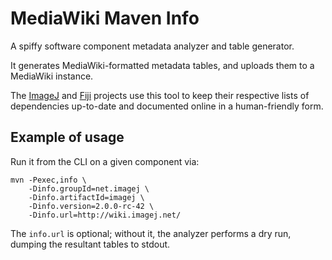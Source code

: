 # MediaWiki Maven Info #

A spiffy software component metadata analyzer and table generator.

It generates MediaWiki-formatted metadata tables, and uploads them to a
MediaWiki instance.

The [ImageJ](http://imagej.net/) and [Fiji](http://fiji.sc/) projects use this
tool to keep their respective lists of dependencies up-to-date and documented
online in a human-friendly form.

## Example of usage ##

Run it from the CLI on a given component via:

    mvn -Pexec,info \
        -Dinfo.groupId=net.imagej \
        -Dinfo.artifactId=imagej \
        -Dinfo.version=2.0.0-rc-42 \
        -Dinfo.url=http://wiki.imagej.net/

The `info.url` is optional; without it, the analyzer performs a dry run,
dumping the resultant tables to stdout.
